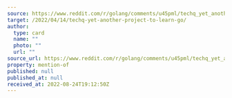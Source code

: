 ```yaml
---
source: https://www.reddit.com/r/golang/comments/u45pml/techq_yet_another_project_to_learn_go/
target: /2022/04/14/techq-yet-another-project-to-learn-go/
author:
  type: card
  name: ""
  photo: ""
  url: ""
source_url: https://www.reddit.com/r/golang/comments/u45pml/techq_yet_another_project_to_learn_go/
property: mention-of
published: null
published_at: null
received_at: 2022-08-24T19:12:50Z
---
```


